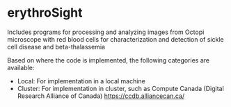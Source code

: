 # erythroSight
Includes programs for processing and analyzing images from Octopi microscope with red blood cells for characterization and detection of sickle cell disease and beta-thalassemia

Based on where the code is implemented, the following categories are available: 
- Local: For implementation in a local machine
- Cluster: For implementation in cluster, such as Compute Canada (Digital Research Alliance of Canada) https://ccdb.alliancecan.ca/
